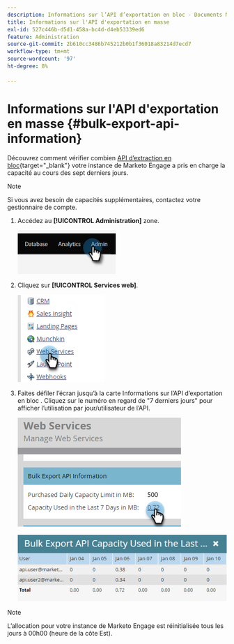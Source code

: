 ```yaml
---
description: Informations sur l’API d’exportation en bloc - Documents Marketo - Documentation du produit
title: Informations sur l'API d'exportation en masse
exl-id: 527c446b-d5d1-458a-bc4d-d4eb53339ed6
feature: Administration
source-git-commit: 2b610cc3486b745212b0b1f36018a83214d7ecd7
workflow-type: tm+mt
source-wordcount: '97'
ht-degree: 8%

---
```


# Informations sur l&#39;API d&#39;exportation en masse {#bulk-export-api-information}

Découvrez comment vérifier combien [API d’extraction en bloc](https://experienceleague.adobe.com/en/docs/marketo-developer/marketo/rest/bulk-extract/bulk-extract){target="_blank"} votre instance de Marketo Engage a pris en charge la capacité au cours des sept derniers jours.

>[!NOTE]
>
>Si vous avez besoin de capacités supplémentaires, contactez votre gestionnaire de compte.

1. Accédez au **[!UICONTROL Administration]** zone.

   ![](assets/bulk-export-api-information-1.png)

1. Cliquez sur **[!UICONTROL Services web]**.

   ![](assets/bulk-export-api-information-2.png)

1. Faites défiler l’écran jusqu’à la carte Informations sur l’API d’exportation en bloc . Cliquez sur le numéro en regard de &quot;7 derniers jours&quot; pour afficher l’utilisation par jour/utilisateur de l’API.

   ![](assets/bulk-export-api-information-3.png)

   ![](assets/bulk-export-api-information-4.png)

>[!NOTE]
>
>L’allocation pour votre instance de Marketo Engage est réinitialisée tous les jours à 00h00 (heure de la côte Est).

